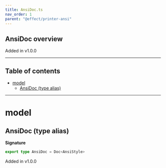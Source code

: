 ```yaml
---
title: AnsiDoc.ts
nav_order: 1
parent: "@effect/printer-ansi"
---
```


## AnsiDoc overview

Added in v1.0.0

---

<h2 class="text-delta">Table of contents</h2>

- [model](#model)
  - [AnsiDoc (type alias)](#ansidoc-type-alias)

---

# model

## AnsiDoc (type alias)

**Signature**

```ts
export type AnsiDoc = Doc<AnsiStyle>
```

Added in v1.0.0
